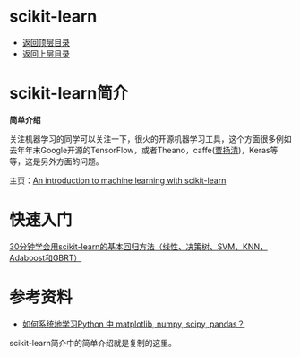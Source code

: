 # scikit-learn

- [返回顶层目录](../../README.md#目录)
- [返回上层目录](python.md#python)



# scikit-learn简介

**简单介绍**

关注机器学习的同学可以关注一下，很火的开源机器学习工具，这个方面很多例如去年年末Google开源的TensorFlow，或者Theano，caffe([贾扬清](https://www.zhihu.com/people/jiayangqing))，Keras等等，这是另外方面的问题。

主页：[An introduction to machine learning with scikit-learn](http://scikit-learn.org/stable/tutorial/basic/tutorial.html)



# 快速入门

[30分钟学会用scikit-learn的基本回归方法（线性、决策树、SVM、KNN，Adaboost和GBRT）](https://mp.weixin.qq.com/s?__biz=MzA4NzE1NzYyMw==&mid=2247497622&idx=2&sn=797bf376abb721eb4025e20243030c8d&chksm=903f098ea748809882a1a54334e5f6e0357da2e767ff8f1c5828b5b9fe1b4ad9314ec1049b5c&mpshare=1&scene=1&srcid=0512ZW8fM10mXudEppP6Ba9G#rd)







# 参考资料

- [如何系统地学习Python 中 matplotlib, numpy, scipy, pandas？](https://www.zhihu.com/question/37180159)

scikit-learn简介中的简单介绍就是复制的这里。





